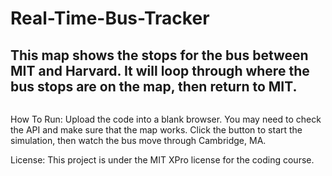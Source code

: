 # Real-Time-Bus-Tracker
## This map shows the stops for the bus between MIT and Harvard. It will loop through where the bus stops are on the map, then return to MIT.

<img scr="CambridgeMA.png" width= '300'/>

How To Run: Upload the code into a blank browser. You may need to check the API and make sure that the map works. Click the button to start the simulation, then watch the bus move through Cambridge, MA.

License: This project is under the MIT XPro license for the coding course.
